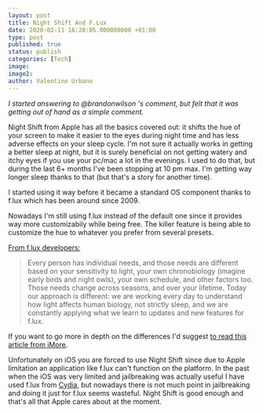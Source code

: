 ```yaml
---
layout: post
title: Night Shift And F.Lux
date: 2020-02-11 16:28:05.000000000 +01:00
type: post
published: true
status: publish
categories: [Tech]
image:
image2:
author: Valentino Urbano
---
```


*I started answering to @brandonwilson 's comment, but felt that it was getting out of hand as a simple comment.*

Night Shift from Apple has all the basics covered out: it shifts the hue of your screen to make it easier to the eyes during night time and has less adverse effects on your sleep cycle. I'm not sure it actually works in getting a better sleep at night, but it is surely beneficial on not getting watery and itchy eyes if you use your pc/mac a lot in the evenings. I used to do that, but during the last 6+ months I've been stopping at 10 pm max. I'm getting way longer sleep thanks to that (but that's a story for another time).

I started using it way before it became a standard OS component thanks to f.lux which has been around since 2009.

Nowadays I'm still using f.lux instead of the default one since it provides way more customizabily while being free. The killer feature is being able to customize the hue to whatever you prefer from several presets. 

[From f.lux developers:][1]
>Every person has individual needs, and those needs are different based  on your sensitivity to light, your own chronobiology (imagine early  birds and night owls), your own schedule, and other factors too. Those  needs change across seasons, and over your lifetime. Today our approach  is different: we are working every day to understand how light affects  human biology, not strictly sleep, and we are constantly applying what  we learn to updates and new features for f.lux.

If you want to go more in depth on the differences I'd suggest [to read this article from iMore][2].

Unfortunately on iOS you are forced to use Night Shift since due to Apple limitation an application like f.lux can't function on the platform. In the past when the iOS was very limited and jailbreaking was actually useful I have used f.lux from [Cydia][3], but nowadays there is not much point in jailbreaking and doing it just for f.lux seems wasteful. Night Shift is good enough and that's all that Apple cares about at the moment.

[1]: https://forum.justgetflux.com/topic/3655/f-lux-vs-night-shift-in-macos-10-12-4
[2]: https://www.imore.com/night-shift-vs-flux-whats-difference
[3]: https://en.wikipedia.org/wiki/Cydia
